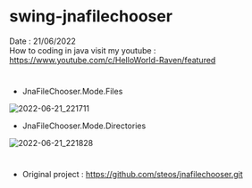 # swing-jnafilechooser
Date : 21/06/2022<br/>
How to coding in java
visit my youtube : https://www.youtube.com/c/HelloWorld-Raven/featured

#

- JnaFileChooser.Mode.Files

![2022-06-21_221711](https://user-images.githubusercontent.com/58245926/174836308-76e4f3cf-1973-43e4-8abb-32706eaf5164.png)

- JnaFileChooser.Mode.Directories

![2022-06-21_221828](https://user-images.githubusercontent.com/58245926/174836533-e2a39747-6882-46cf-8f27-1ab262403e10.png)

#
- Original project : https://github.com/steos/jnafilechooser.git
